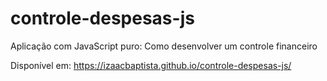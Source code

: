 # controle-despesas-js
Aplicação com JavaScript puro: Como desenvolver um controle financeiro

Disponível em: https://izaacbaptista.github.io/controle-despesas-js/
